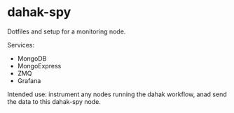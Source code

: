 # dahak-spy

Dotfiles and setup for a monitoring node.

Services:

* MongoDB
* MongoExpress
* ZMQ
* Grafana

Intended use: instrument any nodes running the dahak workflow,
anad send the data to this dahak-spy node.

